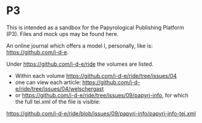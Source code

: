 # P3
This is intended as a sandbox for the Papyrological Publishing Platform (P3). Files and mock ups may be found here.

An online journal which offers a model I, personally, like is: https://github.com/i-d-e.

Under https://github.com/i-d-e/ride the volumes are listed. 
 * Within each volume https://github.com/i-d-e/ride/tree/issues/04
 * one can view each article: https://github.com/i-d-e/ride/tree/issues/04/welschergast
 * or https://github.com/i-d-e/ride/tree/issues/09/papyri-info, for which the full tei.xml of the file is visible:

https://github.com/i-d-e/ride/blob/issues/09/papyri-info/papyri-info-tei.xml

